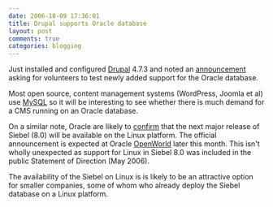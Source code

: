 ```yaml
---
date: 2006-10-09 17:36:01
title: Drupal supports Oracle database
layout: post
comments: true
categories: blogging
---
```

Just installed and configured
[Drupal](http://www.nbrightside.com/drupal-4.7.3/) 4.7.3 and noted an
[announcement](http://drupal.org/node/87073) asking for volunteers to
test newly added support for the Oracle database.

Most open source, content management systems (WordPress, Joomla et al)
use [MySQL](http://www.mysql.com/) so it will be interesting to see
whether there is much demand for a CMS running on an Oracle database.

On a similar note, Oracle are likely to
[confirm](http://www.informationweek.com/software/showArticle.jhtml?articleID=193105248&subSection=Enterprise+Applications)
that the next major release of Siebel (8.0) will be available on the
Linux platform. The official announcement is expected at Oracle
[OpenWorld](http://www.oracle.com/openworld/index.html) later this
month. This isn't wholly unexpected as support for Linux in Siebel 8.0
was included in the public Statement of Direction (May 2006).

The availability of the Siebel on Linux is is likely to be an attractive
option for smaller companies, some of whom who already deploy the Siebel
database on a Linux platform.
